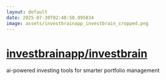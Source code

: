 ```yaml
---
layout: default
date: 2025-07-30T02:48:58.995834
image: assets/investbrainapp_investbrain_cropped.png
---
```


# [investbrainapp/investbrain](https://github.com/investbrainapp/investbrain)

ai-powered investing tools for smarter portfolio management
